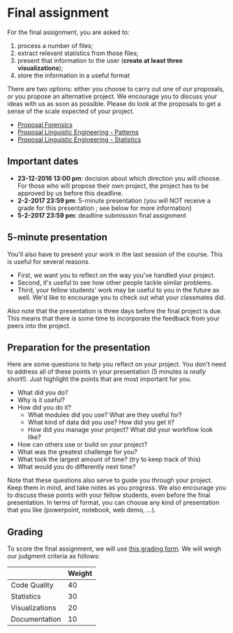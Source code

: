 # Final assignment

For the final assignment, you are asked to:

1. process a number of files;
2. extract relevant statistics from those files;
3. present that information to the user (**create at least three visualizations**);
4. store the information in a useful format

There are two options: either you choose to carry out one of our proposals, or you propose an alternative project. We encourage you to discuss your ideas with us as soon as possible. Please do look at the proposals to get a sense of the scale expected of your project.

* [Proposal Forensics](https://github.com/evanmiltenburg/python-for-text-analysis/blob/master/Final-Assignment/Forensics.md)
* [Proposal Linguistic Engineering - Patterns](https://github.com/evanmiltenburg/python-for-text-analysis/blob/master/Final-Assignment/LE-patterns.md)
* [Proposal Linguistic Engineering - Statistics](https://github.com/evanmiltenburg/python-for-text-analysis/blob/master/Final-Assignment/LE-statistics.md)

## Important dates

* **23-12-2016 13:00 pm**: decision about which direction you will choose. For those who will propose their own project, the project has to be approved by us before this deadline.
* **2-2-2017 23:59 pm**: 5-minute presentation (you will NOT receive a grade for this presentation ; see below for more information)
* **5-2-2017 23:59 pm**: deadline submission final assignment



## 5-minute presentation

You'll also have to present your work in the last session of the course. This is
useful for several reasons. 

* First, we want you to reflect on the way you've handled
your project. 
* Second, it's useful to see how other people tackle similar problems.
* Third, your fellow students' work may be useful to you in the future as well. We'd
like to encourage you to check out what your classmates did.

Also note that the presentation is three days before the final project is due. This means that there is some time to incorporate the feedback from your peers into the project.

## Preparation for the presentation

Here are some questions to help you reflect on your project. You don't need to
address all of these points in your presentation (5 minutes is *really* short!).
Just highlight the points that are most important for you.

* What did you do?
* Why is it useful?
* How did you do it?
    - What modules did you use? What are they useful for?
    - What kind of data did you use? How did you get it?
    - How did you manage your project? What did your workflow look like?
* How can others use or build on your project?
* What was the greatest challenge for you?
* What took the largest amount of time? (try to keep track of this)
* What would you do differently next time?

Note that these questions also serve to guide you through your project. Keep them in mind, and take notes as you progress. We also encourage you to discuss these points with your fellow students, even before the final presentation. In terms of format, you can choose any kind of presentation that you like (powerpoint, notebook, web demo, ...). 

## Grading

To score the final assignment, we will use [this grading form](https://github.com/evanmiltenburg/python-for-text-analysis/blob/master/Final-Assignment/GradingForm.pdf). We will weigh our judgment criteria as follows:

|     |Weight|
|-----|------|
| Code Quality |40 |
| Statistics | 30 |
| Visualizations | 20 |
| Documentation | 10 |
